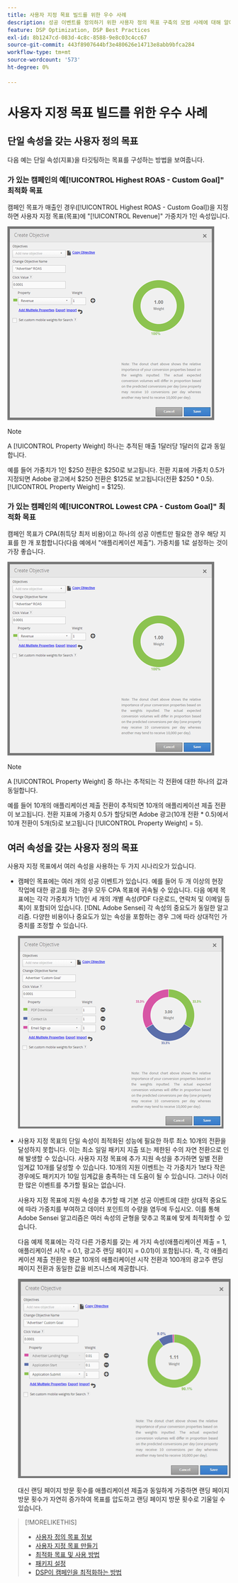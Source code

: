 ```yaml
---
title: 사용자 지정 목표 빌드를 위한 우수 사례
description: 성공 이벤트를 정의하기 위한 사용자 정의 목표 구축의 모범 사례에 대해 알아봅니다.
feature: DSP Optimization, DSP Best Practices
exl-id: 8b1247cd-083d-4c8c-8588-9e8c03c4cc67
source-git-commit: 443f8907644bf3e480626e14713e8abb9bfca284
workflow-type: tm+mt
source-wordcount: '573'
ht-degree: 0%

---
```


# 사용자 지정 목표 빌드를 위한 우수 사례

## 단일 속성을 갖는 사용자 정의 목표

다음 예는 단일 속성(지표)을 타깃팅하는 목표를 구성하는 방법을 보여줍니다.

### 가 있는 캠페인의 예[!UICONTROL Highest ROAS - Custom Goal]&quot; 최적화 목표

캠페인 목표가 매출인 경우([!UICONTROL Highest ROAS - Custom Goal])을 지정하면 사용자 지정 목표(목표)에 &quot;[!UICONTROL Revenue]&quot; 가중치가 1인 속성입니다.

![단일 속성을 갖는 ROAS 사용자 정의 목표의 예](/help/dsp/assets/custom-goal-roas.png)

>[!NOTE]
>
> A [!UICONTROL Property Weight] 하나는 추적된 매출 1달러당 1달러의 값과 동일합니다.
>
> 예를 들어 가중치가 1인 $250 전환은 $250로 보고됩니다. 전환 지표에 가중치 0.5가 지정되면 Adobe 광고에서 $250 전환은 $125로 보고됩니다(전환 $250 * 0.5). [!UICONTROL Property Weight] = $125).

### 가 있는 캠페인의 예[!UICONTROL Lowest CPA - Custom Goal]&quot; 최적화 목표

캠페인 목표가 CPA(취득당 최저 비용)이고 하나의 성공 이벤트만 필요한 경우 해당 지표를 한 개 포함합니다(다음 예에서 &quot;애플리케이션 제출&quot;). 가중치를 1로 설정하는 것이 가장 좋습니다.

![단일 속성을 갖는 CPA 사용자 정의 목표의 예](/help/dsp/assets/custom-goal-roas.png)

>[!NOTE]
>
> A [!UICONTROL Property Weight] 중 하나는 추적되는 각 전환에 대한 하나의 값과 동일합니다.
>
> 예를 들어 10개의 애플리케이션 제출 전환이 추적되면 10개의 애플리케이션 제출 전환이 보고됩니다.  전환 지표에 가중치 0.5가 할당되면 Adobe 광고(10개 전환 * 0.5)에서 10개 전환이 5개(5)로 보고됩니다 [!UICONTROL Property Weight] = 5).

## 여러 속성을 갖는 사용자 정의 목표

사용자 지정 목표에서 여러 속성을 사용하는 두 가지 시나리오가 있습니다.

* 캠페인 목표에는 여러 개의 성공 이벤트가 있습니다. 예를 들어 두 개 이상의 현장 작업에 대한 광고를 하는 경우 모두 CPA 목표에 귀속될 수 있습니다. 다음 예제 목표에는 각각 가중치가 1(1)인 세 개의 개별 속성(PDF 다운로드, 연락처 및 이메일 등록)이 포함되어 있습니다. [!DNL Adobe Sensei] 각 속성의 중요도가 동일한 알고리즘. 다양한 비용이나 중요도가 있는 속성을 포함하는 경우 그에 따라 상대적인 가중치를 조정할 수 있습니다.

   ![여러 속성이 있는 사용자 지정 목표의 예](/help/dsp/assets/custom-goal-multiple-properties.png)

* 사용자 지정 목표의 단일 속성이 최적화된 성능에 필요한 하루 최소 10개의 전환을 달성하지 못합니다. 이는 최소 일일 패키지 지출 또는 제한된 수의 자연 전환으로 인해 발생할 수 있습니다. 사용자 지정 목표에 추가 지원 속성을 추가하면 일별 전환 임계값 10개를 달성할 수 있습니다. 10개의 지원 이벤트는 각 가중치가 1보다 작은 경우에도 패키지가 10일 임계값을 충족하는 데 도움이 될 수 있습니다. 그러나 이러한 많은 이벤트를 추가할 필요는 없습니다.

   사용자 지정 목표에 지원 속성을 추가할 때 기본 성공 이벤트에 대한 상대적 중요도에 따라 가중치를 부여하고 데이터 포인트의 수량을 염두에 두십시오. 이를 통해 Adobe Sensei 알고리즘은 여러 속성의 균형을 맞추고 목표에 맞게 최적화할 수 있습니다.

   다음 예제 목표에는 각각 다른 가중치를 갖는 세 가지 속성(애플리케이션 제출 = 1, 애플리케이션 시작 = 0.1, 광고주 랜딩 페이지 = 0.01)이 포함됩니다. 즉, 각 애플리케이션 제출 전환은 평균 10개의 애플리케이션 시작 전환과 100개의 광고주 랜딩 페이지 전환과 동일한 값을 비즈니스에 제공합니다.

   ![여러 속성이 있는 사용자 지정 목표의 예](/help/dsp/assets/custom-goal-multiple-properties2.png)

   대신 랜딩 페이지 방문 횟수를 애플리케이션 제출과 동일하게 가중하면 랜딩 페이지 방문 횟수가 자연히 증가하여 목표를 압도하고 랜딩 페이지 방문 횟수로 기울일 수 있습니다.<!--reword-->

>[!MORELIKETHIS]
>
>* [사용자 정의 목표 정보](custom-goal-about.md)
>* [사용자 지정 목표 만들기](custom-goal-create.md)
>* [최적화 목표 및 사용 방법](optimization-goals.md)
>* [패키지 설정](/help/dsp/campaign-management/packages/package-settings.md)
> * [DSP이 캠페인을 최적화하는 방법](optimization-how-dsp-optimizes-campaigns.md)

